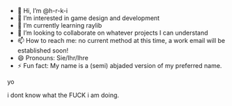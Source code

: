 - 👋 Hi, I’m @h-r-k-i
- 👀 I’m interested in game design and development
- 🌱 I’m currently learning raylib
- 💞️ I’m looking to collaborate on whatever projects I can understand
- 📫 How to reach me: no current method at this time, a work email will be established soon!
- 😄 Pronouns: Sie/Ihr/Ihre
- ⚡ Fun fact: My name is a (semi) abjaded version of my preferred name.

<!---
h-r-k-i/h-r-k-i is a ✨ special ✨ repository because its `README.md` (this file) appears on your GitHub profile.
You can click the Preview link to take a look at your changes.
--->

yo

i dont know what the FUCK i am doing.
